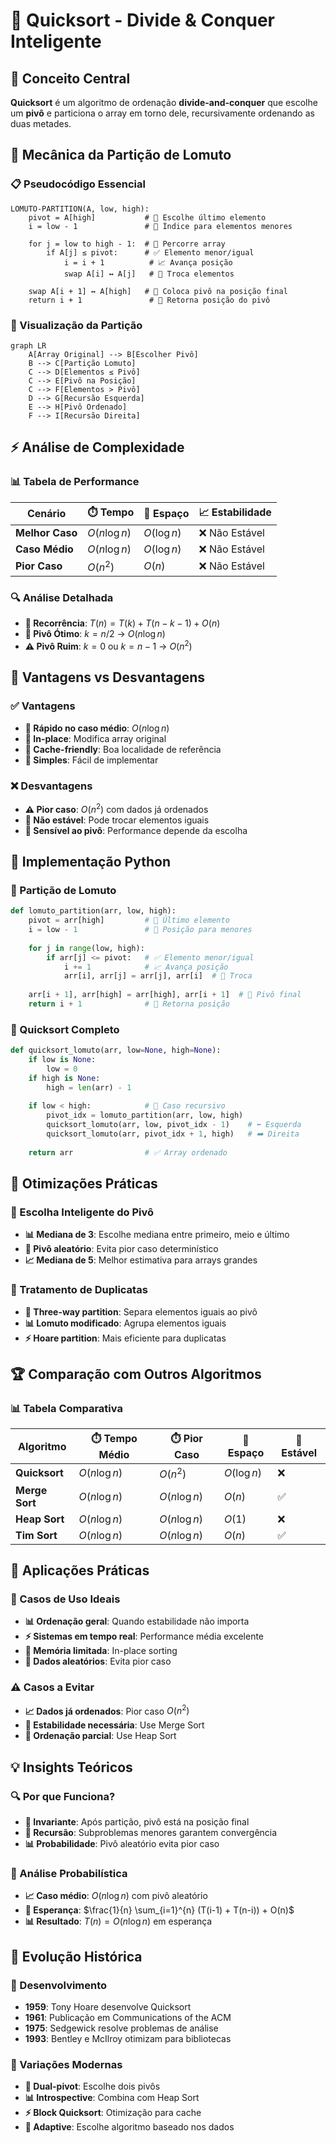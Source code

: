 # 🚀 Quicksort - Divide & Conquer Inteligente

## 🎯 Conceito Central
**Quicksort** é um algoritmo de ordenação **divide-and-conquer** que escolhe um **pivô** e particiona o array em torno dele, recursivamente ordenando as duas metades.

## 🔧 Mecânica da Partição de Lomuto

### 📋 Pseudocódigo Essencial
```
LOMUTO-PARTITION(A, low, high):
    pivot = A[high]           # 🎯 Escolhe último elemento
    i = low - 1               # 📍 Índice para elementos menores
    
    for j = low to high - 1:  # 🔄 Percorre array
        if A[j] ≤ pivot:      # ✅ Elemento menor/igual
            i = i + 1          # 📈 Avança posição
            swap A[i] ↔ A[j]   # 🔄 Troca elementos
    
    swap A[i + 1] ↔ A[high]   # 🎯 Coloca pivô na posição final
    return i + 1               # 📍 Retorna posição do pivô
```

### 🎨 Visualização da Partição
```mermaid
graph LR
    A[Array Original] --> B[Escolher Pivô]
    B --> C[Partição Lomuto]
    C --> D[Elementos ≤ Pivô]
    C --> E[Pivô na Posição]
    C --> F[Elementos > Pivô]
    D --> G[Recursão Esquerda]
    E --> H[Pivô Ordenado]
    F --> I[Recursão Direita]
```

## ⚡ Análise de Complexidade

### 📊 Tabela de Performance
| Cenário | ⏱️ Tempo | 💾 Espaço | 📈 Estabilidade |
|---------|-----------|-----------|-----------------|
| **Melhor Caso** | $O(n \log n)$ | $O(\log n)$ | ❌ Não Estável |
| **Caso Médio** | $O(n \log n)$ | $O(\log n)$ | ❌ Não Estável |
| **Pior Caso** | $O(n^2)$ | $O(n)$ | ❌ Não Estável |

### 🔍 Análise Detalhada
- **🔄 Recorrência**: $T(n) = T(k) + T(n-k-1) + O(n)$
- **🎯 Pivô Ótimo**: $k = n/2$ → $O(n \log n)$
- **⚠️ Pivô Ruim**: $k = 0$ ou $k = n-1$ → $O(n^2)$

## 🎯 Vantagens vs Desvantagens

### ✅ Vantagens
- **🚀 Rápido no caso médio**: $O(n \log n)$
- **💾 In-place**: Modifica array original
- **🎯 Cache-friendly**: Boa localidade de referência
- **🔧 Simples**: Fácil de implementar

### ❌ Desvantagens
- **⚠️ Pior caso**: $O(n^2)$ com dados já ordenados
- **🔄 Não estável**: Pode trocar elementos iguais
- **🎲 Sensível ao pivô**: Performance depende da escolha

## 🔧 Implementação Python

### 🎯 Partição de Lomuto
```python
def lomuto_partition(arr, low, high):
    pivot = arr[high]         # 🎯 Último elemento
    i = low - 1               # 📍 Posição para menores
    
    for j in range(low, high):
        if arr[j] <= pivot:   # ✅ Elemento menor/igual
            i += 1            # 📈 Avança posição
            arr[i], arr[j] = arr[j], arr[i]  # 🔄 Troca
    
    arr[i + 1], arr[high] = arr[high], arr[i + 1]  # 🎯 Pivô final
    return i + 1              # 📍 Retorna posição
```

### 🚀 Quicksort Completo
```python
def quicksort_lomuto(arr, low=None, high=None):
    if low is None:
        low = 0
    if high is None:
        high = len(arr) - 1
    
    if low < high:            # 🔄 Caso recursivo
        pivot_idx = lomuto_partition(arr, low, high)
        quicksort_lomuto(arr, low, pivot_idx - 1)    # ⬅️ Esquerda
        quicksort_lomuto(arr, pivot_idx + 1, high)   # ➡️ Direita
    
    return arr                # ✅ Array ordenado
```

## 🎲 Otimizações Práticas

### 🎯 Escolha Inteligente do Pivô
- **📊 Mediana de 3**: Escolhe mediana entre primeiro, meio e último
- **🎲 Pivô aleatório**: Evita pior caso determinístico
- **📈 Mediana de 5**: Melhor estimativa para arrays grandes

### 🔄 Tratamento de Duplicatas
- **🔄 Three-way partition**: Separa elementos iguais ao pivô
- **📊 Lomuto modificado**: Agrupa elementos iguais
- **⚡ Hoare partition**: Mais eficiente para duplicatas

## 🏆 Comparação com Outros Algoritmos

### 📊 Tabela Comparativa
| Algoritmo | ⏱️ Tempo Médio | ⏱️ Pior Caso | 💾 Espaço | 🔄 Estável |
|-----------|----------------|---------------|-----------|------------|
| **Quicksort** | $O(n \log n)$ | $O(n^2)$ | $O(\log n)$ | ❌ |
| **Merge Sort** | $O(n \log n)$ | $O(n \log n)$ | $O(n)$ | ✅ |
| **Heap Sort** | $O(n \log n)$ | $O(n \log n)$ | $O(1)$ | ❌ |
| **Tim Sort** | $O(n \log n)$ | $O(n \log n)$ | $O(n)$ | ✅ |

## 🎯 Aplicações Práticas

### 🚀 Casos de Uso Ideais
- **📊 Ordenação geral**: Quando estabilidade não importa
- **⚡ Sistemas em tempo real**: Performance média excelente
- **💾 Memória limitada**: In-place sorting
- **🎲 Dados aleatórios**: Evita pior caso

### ⚠️ Casos a Evitar
- **📈 Dados já ordenados**: Pior caso $O(n^2)$
- **🔄 Estabilidade necessária**: Use Merge Sort
- **🎯 Ordenação parcial**: Use Heap Sort

## 💡 Insights Teóricos

### 🔍 Por que Funciona?
- **🎯 Invariante**: Após partição, pivô está na posição final
- **🔄 Recursão**: Subproblemas menores garantem convergência
- **📊 Probabilidade**: Pivô aleatório evita pior caso

### 🎲 Análise Probabilística
- **📈 Caso médio**: $O(n \log n)$ com pivô aleatório
- **🎯 Esperança**: $\frac{1}{n} \sum_{i=1}^{n} (T(i-1) + T(n-i)) + O(n)$
- **📊 Resultado**: $T(n) = O(n \log n)$ em esperança

## 🚀 Evolução Histórica

### 📅 Desenvolvimento
- **1959**: Tony Hoare desenvolve Quicksort
- **1961**: Publicação em Communications of the ACM
- **1975**: Sedgewick resolve problemas de análise
- **1993**: Bentley e McIlroy otimizam para bibliotecas

### 🔧 Variações Modernas
- **🔄 Dual-pivot**: Escolhe dois pivôs
- **📊 Introspective**: Combina com Heap Sort
- **⚡ Block Quicksort**: Otimização para cache
- **🎯 Adaptive**: Escolhe algoritmo baseado nos dados 